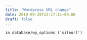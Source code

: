 ```yaml
---
title: "Wordpress URL change"
date: 2019-09-28T23:17:11+08:00
draft: false
---
```


```
in database/wp_options ('siteurl')
```
